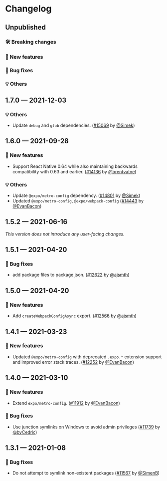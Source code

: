 # Changelog

## Unpublished

### 🛠 Breaking changes

### 🎉 New features

### 🐛 Bug fixes

### 💡 Others

## 1.7.0 — 2021-12-03

### 💡 Others

- Update `debug` and `glob` dependencies. ([#15069](https://github.com/expo/expo/pull/15069) by [@Simek](https://github.com/Simek))

## 1.6.0 — 2021-09-28

### 🎉 New features

- Support React Native 0.64 while also maintaining backwards compatibility with 0.63 and earlier. ([#14136](https://github.com/expo/expo/pull/14136) by [@brentvatne](https://github.com/brentvatne))

### 💡 Others

- Update `@expo/metro-config` dependency. ([#14801](https://github.com/expo/expo/pull/14801) by [@Simek](https://github.com/Simek))
- Updated `@expo/metro-config`, `@expo/webpack-config` ([#14443](https://github.com/expo/expo/pull/14443) by [@EvanBacon](https://github.com/EvanBacon))

## 1.5.2 — 2021-06-16

_This version does not introduce any user-facing changes._

## 1.5.1 — 2021-04-20

### 🐛 Bug fixes

- add package files to package.json. ([#12622](https://github.com/expo/expo/pull/12622) by [@ajsmth](https://github.com/ajsmth))

## 1.5.0 — 2021-04-20

### 🎉 New features

- Add `createWebpackConfigAsync` export. ([#12566](https://github.com/expo/expo/pull/12566) by [@ajsmth](https://github.com/ajsmth))

## 1.4.1 — 2021-03-23

### 🎉 New features

- Updated `@expo/metro-config` with deprecated `.expo.*` extension support and improved error stack traces. ([#12252](https://github.com/expo/expo/pull/12252) by [@EvanBacon](https://github.com/EvanBacon))

## 1.4.0 — 2021-03-10

### 🎉 New features

- Extend `expo/metro-config`. ([#11912](https://github.com/expo/expo/pull/11912) by [@EvanBacon](https://github.com/EvanBacon))

### 🐛 Bug fixes

- Use junction symlinks on Windows to avoid admin privileges ([#11739](https://github.com/expo/expo/pull/11739) by [@byCedric](https://github.com/byCedric))

## 1.3.1 — 2021-01-08

### 🐛 Bug fixes

- Do not attempt to symlink non-existent packages ([#11567](https://github.com/expo/expo/pull/11567) by [@SimenB](https://github.com/SimenB))
